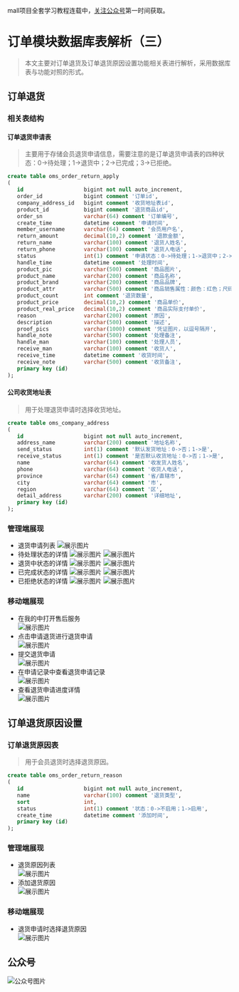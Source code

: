 mall项目全套学习教程连载中，[关注公众号](#公众号)第一时间获取。

# 订单模块数据库表解析（三）

> 本文主要对订单退货及订单退货原因设置功能相关表进行解析，采用数据库表与功能对照的形式。

## 订单退货

### 相关表结构

#### 订单退货申请表

> 主要用于存储会员退货申请信息，需要注意的是订单退货申请表的四种状态：0->待处理；1->退货中；2->已完成；3->已拒绝。

```sql
create table oms_order_return_apply
(
   id                   bigint not null auto_increment,
   order_id             bigint comment '订单id',
   company_address_id   bigint comment '收货地址表id',
   product_id           bigint comment '退货商品id',
   order_sn             varchar(64) comment '订单编号',
   create_time          datetime comment '申请时间',
   member_username      varchar(64) comment '会员用户名',
   return_amount        decimal(10,2) comment '退款金额',
   return_name          varchar(100) comment '退货人姓名',
   return_phone         varchar(100) comment '退货人电话',
   status               int(1) comment '申请状态：0->待处理；1->退货中；2->已完成；3->已拒绝',
   handle_time          datetime comment '处理时间',
   product_pic          varchar(500) comment '商品图片',
   product_name         varchar(200) comment '商品名称',
   product_brand        varchar(200) comment '商品品牌',
   product_attr         varchar(500) comment '商品销售属性：颜色：红色；尺码：xl;',
   product_count        int comment '退货数量',
   product_price        decimal(10,2) comment '商品单价',
   product_real_price   decimal(10,2) comment '商品实际支付单价',
   reason               varchar(200) comment '原因',
   description          varchar(500) comment '描述',
   proof_pics           varchar(1000) comment '凭证图片，以逗号隔开',
   handle_note          varchar(500) comment '处理备注',
   handle_man           varchar(100) comment '处理人员',
   receive_man          varchar(100) comment '收货人',
   receive_time         datetime comment '收货时间',
   receive_note         varchar(500) comment '收货备注',
   primary key (id)
);
```

#### 公司收货地址表

> 用于处理退货申请时选择收货地址。

```sql
create table oms_company_address
(
   id                   bigint not null auto_increment,
   address_name         varchar(200) comment '地址名称',
   send_status          int(1) comment '默认发货地址：0->否；1->是',
   receive_status       int(1) comment '是否默认收货地址：0->否；1->是',
   name                 varchar(64) comment '收发货人姓名',
   phone                varchar(64) comment '收货人电话',
   province             varchar(64) comment '省/直辖市',
   city                 varchar(64) comment '市',
   region               varchar(64) comment '区',
   detail_address       varchar(200) comment '详细地址',
   primary key (id)
);
```

### 管理端展现

- 退货申请列表
![展示图片](../images/database_screen_55.png)
- 待处理状态的详情
![展示图片](../images/database_screen_56.png)
![展示图片](../images/database_screen_57.png)
- 退货中状态的详情
![展示图片](../images/database_screen_58.png)
![展示图片](../images/database_screen_59.png)
- 已完成状态的详情
![展示图片](../images/database_screen_60.png)
![展示图片](../images/database_screen_61.png)
- 已拒绝状态的详情
![展示图片](../images/database_screen_62.png)
![展示图片](../images/database_screen_63.png)

### 移动端展现
- 在我的中打开售后服务  
![展示图片](../images/database_screen_64.png)
- 点击申请退货进行退货申请  
![展示图片](../images/database_screen_65.png)
- 提交退货申请  
![展示图片](../images/database_screen_66.png)
- 在申请记录中查看退货申请记录  
![展示图片](../images/database_screen_67.png)
- 查看退货申请进度详情  
![展示图片](../images/database_screen_68.png)

## 订单退货原因设置

### 订单退货原因表

> 用于会员退货时选择退货原因。

```sql
create table oms_order_return_reason
(
   id                   bigint not null auto_increment,
   name                 varchar(100) comment '退货类型',
   sort                 int,
   status               int(1) comment '状态：0->不启用；1->启用',
   create_time          datetime comment '添加时间',
   primary key (id)
);
```

### 管理端展现

- 退货原因列表  
![展示图片](../images/database_screen_69.png)
- 添加退货原因  
![展示图片](../images/database_screen_70.png)

### 移动端展现

- 退货申请时选择退货原因  
![展示图片](../images/database_screen_71.png)

## 公众号

![公众号图片](http://macro-oss.oss-cn-shenzhen.aliyuncs.com/mall/banner/qrcode_for_macrozheng_258.jpg)
